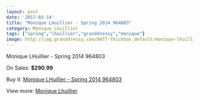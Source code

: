 ```yaml
---
layout: post
date: '2017-03-14'
title: "Monique LHuillier - Spring 2014 964803"
category: Monique Lhuillier
tags: ["spring","lhuillier","granddressy","monique"]
image: http://img.granddressy.com/8477-thickbox_default/monique-lhuillier-spring-2014-964803.jpg
---
```

Monique LHuillier - Spring 2014 964803

On Sales: **$290.99**
<a href="https://www.granddressy.com/en/monique-lhuillier/7707-monique-lhuillier-spring-2014-964803.html"><amp-img layout="responsive" width="600" height="600" src="//img.granddressy.com/8477-thickbox_default/monique-lhuillier-spring-2014-964803.jpg" alt="Monique LHuillier - Spring 2014 964803 0" /></a>

Buy it: [Monique LHuillier - Spring 2014 964803](https://www.granddressy.com/en/monique-lhuillier/7707-monique-lhuillier-spring-2014-964803.html "Monique LHuillier - Spring 2014 964803")

View more: [Monique Lhuillier](https://www.granddressy.com/en/18-monique-lhuillier "Monique Lhuillier")